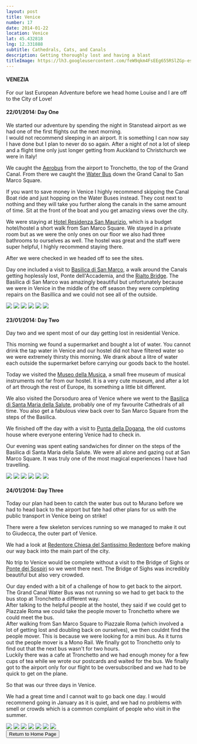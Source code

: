 ```yaml
---
layout: post
title: Venice
number: 17
date: 2014-01-22
location: Venice
lat: 45.432818
lng: 12.331888
subtitle: Cathedrals, Cats, and Canals
description: Getting thoroughly lost and having a blast
titleImage: https://lh3.googleusercontent.com/feW9qkm4FsEEg655RSlZGp-es-HwebY-vZYZL-IJqmwjUMudB0lYcKRiaZK6jxYbLWUW_tKnadIfuossKIivdgXTiu2X9JpBWXi116sLVJFuyYMG8VGQUZA75pbW-AMn9uvZzm8B0kQ=w2400
---
```


<h4>VENEZIA</h4>

For our last European Adventure before we head home Louise and I are off to the City of Love!

<h4>22/01/2014: Day One</h4> 

We started our adventure by spending the night in Stanstead airport as we had one of the first flights out the next morning. <br>
I would not recommend sleeping in an airport. It is something I can now say I have done but I plan to never do so again. 
After a night of not a lot of sleep and a flight time only just longer getting from Auckland to Christchurch we were in Italy!

We caught the <a target="_blank" href="http://www.atvo.it/en-venice-airport.html">Aerobus</a> from the airport to Tronchetto, the top of the Grand Canal. From there we caught the <a target="_blank" href="http://actv.avmspa.it/en/content/water-bus-service-timetable-0">Water Bus</a> down the Grand Canal to San Marco Square.

If you want to save money in Venice I highly recommend skipping the Canal Boat ride and just hopping on the Water Buses instead. 
They cost next to nothing and they will take you further along the canals in the same amount of time. Sit at the front of the boat and you get amazing views over the city.

We were staying at <a target="_blank" href="http://www.residenzasanmaurizio.com/">Hotel Residenza San Maurizio</a>, which is a budget hotel/hostel a short walk from San Marco Square.
We stayed in a private room but as we were the only ones on our floor we also had three bathrooms to ourselves as well. The hostel was great and the staff were super helpful, I highly recommend staying there.

After we were checked in we headed off to see the sites. 

Day one included a visit to <a tagret="_blank" href="http://www.basilicasanmarco.it/">Basilica di San Marco</a>, a walk around the Canals getting hoplessly lost,  Ponte dell'Accademia, and the <a target="_blank" href="http://www.comune.venezia.it/">Rialto Bridge</a>.
The Basilica di San Marco was amazingly beautiful but unfortunately because we were in Venice in the middle of the off season they were completing repairs on the Basillica and we could not see all of the outside. 

<img src="https://lh3.googleusercontent.com/YE0LCOzD8IipKRjeAPNq-UmcXg1X_WN6zVXZXeAe0yjoNEttRxrnuDYjFzvFTXkegBKIont3mwiOyHXGnnpqtnrGyFbtnMum8tmhVz31VzeTu7F01igOYJ3tDnvZ2pSmiiOqaIvZl-s=w2400" class="image1">
<img src="https://lh3.googleusercontent.com/M0nMqM6ZpFCUL8H14OxwPqL6Jg7mtAYBGJcTJWlm1e4tJWxMHw8fID0NNc9vJBfXsA0d-QzRbz4N-ZwFB8GNlvMHUOynsuEx5Qnd3W4QD4o1LxENLa03nig87WCfZFaY-UMpHQA_YlY=w2400" class="image1">
<img src="https://lh3.googleusercontent.com/FvHnSQeFYjTcgB7gngu3pgBtJn_wf_PLkNeWqfPktB6fYBZRZsXRSRzVTgu1_REq-uGplxfmd4G_0iIsu9KJt0KXef6kNYXT9xfBAyKo_GxcSYpFbK8QBYPIrMIebh-huSYr0yRJ9PU=w2400" class="image1">
<img src="https://lh3.googleusercontent.com/QIiTJTR0knnG5m7nOEfssza1pjc84Vcm9Ov02a-rF1v-O0DBj8vDB5MO16llB49-2EqFnbOTVugVAzQ-PvNEI-0BqGmJCpI_3e1vR5CWnMhO8_4rxlhnW0xiVs8vbZ81FIN61dyZJcU=w2400" class="image1">
<img src="https://lh3.googleusercontent.com/IDcD77k9erf6gA35ncU5SFp0M90w7ebSmZCr1aXDbPmtgrLVJ6EnXqjAx55NHrVVF3hiipSGtCGRfZlwvFR3JYyWFKZBVwu8CFq3JPjJbaTBzsxaufljOgGYIhwDPgu8OMlG3xopiv8=w2400" class="image1">
<img src="https://lh3.googleusercontent.com/dEgQW4oq6wFIUB6zWTpmQWueLx_ePmyh322FZ1uld6O4BOMBqdA8HrGT-plQTeJPnAHJjulbmk0RAIwmRplcALiuRbUxnY-KcsaMp-1CwrdqCgQaxRPIl2it0yff9me5CeQVjFIkJ4I=w2400" class="image1">

<h4>23/01/2014: Day Two</h4>

Day two and we spent most of our day getting lost in residential Venice. 

This morning we found a supermarket and bought a lot of water. You cannot drink the tap water in Venice and our hostel did not have filtered water so we were extremely thirsty this morning. We drank about a litre of water each outside the supermarket before carrying our goods back to the hostel.

Today we visited the <a target="_blank" href="https://www.museodellamusica.com/en/">Museo della Musica</a>, a small free museum of musical instruments not far from our hostel. It is a very cute museum, and after a lot of art through the rest of Europe, its something a little bit different. 

We also visited the Dorsoduro area of Venice where we went to the <a target="_blank" href="http://basilicasalutevenezia.it/la-basilica/">Basilica di Santa Maria della Salute</a>, probably one of my favourite Cathedrals of all time. You also get a fabulous view back over to San Marco Square from the steps of the Basilica. 

We finished off the day with a visit to <a target="_blank" href="https://www.palazzograssi.it/">Punta della Dogana</a>, the old customs house where everyone entering Venice had to check in. 

Our evening was spent eating sandwiches for dinner on the steps of the Basilica di Santa Maria della Salute. We were all alone and gazing out at San Marco Square. It was truly one of the most magical experiences I have had travelling. 

<img src="https://lh3.googleusercontent.com/TUqeHcBxfcrW5LoLxvBF6Qnm2kky0Nyq_79wHEnNkQXzuFEvAF0VaRIZ0aHJiqqlvw866she3OU4-NkuScMUTg6oUq3g871meSqEGqyHmSJXLd9z2vLk0WQLwvRH1fY3QLQ8hdTCHJM=w2400" class="image1">
<img src="https://lh3.googleusercontent.com/KMo72juWANm6qcDvm4VklpRfexUNtT-kW891uNvkJiaoSLy3Sfyw3ojLw8Vd8mdAYzKTHd97QwxPpZnAFVcHBjIXG7FylWroJ3ETvR0nPxfarjzVmx8g7oI3ydf7p-h05x7EzJfQQZQ=w2400" class="image1">
<img src="https://lh3.googleusercontent.com/OHABHjulCp6BcH_UOA6uidMhi9Arib4meeRwPKayaLgtMR2Rls2Ywt5EB5sPxSROcGWbF_VZ0KOrrAx6L4c24E9uzaIktVPv9NgqiQgaBLf-9ORnlKfzJ_ovxsTPNYZGJyrPL2STzEI=w2400" class="image1">
<img src="https://lh3.googleusercontent.com/xu9Ix4ei-S9_mWExIBs4syCxQoT9CcRFMLvOFuyeMOi-S2eLkCil7y22E2Q6g4eN-zf2_L5LoLgPz3xWwjgs6RDZHZJ8PEOVu0oGQbY8Xtv-076ZrbKDdQSzWH2poIEIdNb93tTR2Vw=w2400" class="image1">
<img src="https://lh3.googleusercontent.com/_Ie6Q6hTptcPbJWzwuXOE-XQ92KzYoLj4v4F_3JoHniphPEzycEJIgqLJEpQVYdqc6okJGsLnQc2AIwtQLeQzwBMPOFxSwQyeB_5R0AMPQDHqNZncp9ID5D8QX1toHKtK2nQNoN5tyk=w2400" class="image1">
<img src="https://lh3.googleusercontent.com/ZsDndQNfdpNsOc52DgozwnQJxecraRb7ZXyhNn90bjYCdK__4_kQUpR5Ymyb-Bc1G71wertFmnH4V8emDD5zvFQM-tRJ_HU2sDU5C1WGO9V8Po4F3BkpBk96V7U-jPHz2H-TiqSv8ds=w2400" class="image1">

<h4>24/01/2014: Day Three</h4>

Today our plan had been to catch the water bus out to Murano before we had to head back to the airport but fate had other plans for us with the public transport in Venice being on strike!

There were a few skeleton services running so we managed to make it out to Giudecca, the outer part of Venice. 

We had a look at <a target="_blank" href="http://www.chorusvenezia.org/">Redentore Chiesa del Santissimo Redentore</a> before making our way back into the main part of the city.

No trip to Venice would be complete without a visit to the Bridge of Sighs or <a target="_blank" href="http://palazzoducale.visitmuve.it/">Ponte dei Sospiri</a> so we went there next. The Bridge of Sighs was incredibly beautiful but also very crowded. 

Our day ended with a bit of a challenge of how to get back to the airport. The Grand Canal Water Bus was not running so we had to get back to the bus stop at Tronchetto a different way. <br>
After talking to the helpful people at the hostel, they said if we could get to Piazzale Roma we could take the people mover to Tronchetto where we could meet the bus. <br>
After walking from San Marco Square to  Piazzale Roma (which involved a lot of getting lost and doubling back on ourselves), we then couldnt find the people mover. This is because we were looking for a mini bus. As it turns out the people mover is a Mono Rail. We finally got to Tronchetto only to find out that the next bus wasn't for two hours. <br>
Luckily there was a cafe at Tronchetto and we had enough money for a few cups of tea while we wrote our postcards and waited for the bus. We finally got to the airport only for our flight to be oversubscribed and we had to be quick to get on the plane. 

So that was our three days in Venice. 

We had a great time and I cannot wait to go back one day. I would recommend going in January as it is quiet, and we had no problems with smell or crowds which is a common complaint of people who visit in the summer. 

<img src="https://lh3.googleusercontent.com/1gwE-l03uJy1oQZDlm3ftjJzVEyjwWACa9VqJFTXrw0FzJiIl96JAsISErJxOQAEtmclbzMGlRNpBPkVvcriPOmdo51Eo3xogc0zNGa2GP8IU_97rYb_BmSx0wVcj9fMFhTN3M8S4z4=w2400" class="image1">
<img src="https://lh3.googleusercontent.com/HN9WrOvvgqqzBD50xyGAHNkTPEr4iCphMlfgo7HVjjLvJdaqf5HxUaWbiP7vXnPNWmH7QpF65MG2LoU6q2kXKJfq4ha1Kg77X0tNo8CCsi2dVRFjMkPXY1_WgBLbLZdn6v_ZVLtfIDE=w2400" class="image1">
<img src="https://lh3.googleusercontent.com/pCl4a8eFxKTFvSvsHv0aoKSB9HDEHb7hcIEVorfz1DZPWq5N97O20yRgSajkU_vUQqd7P8BKldj_NdenyGPHrzkchWYwSkbxn2PF2cJw9ZO_u2OVTY5JvRY86Jkf7dzDGT-cmsWV1XQ=w2400" class="image1">
<img src="https://lh3.googleusercontent.com/4ipWpjCUaiR5aHRYZJIKlyqw0U_AGPbj2W7e2bkjRx5n1HPL58qDecOdJLdc6-Zz_AWIfJ1lSnYkFzD-Muq1wZjIO0ZRGNkanzjF7yZXeOoPHgFBKJgj3xMCL23TPddG_xGG-W7nRso=w2400"class="image4">
<img src="https://lh3.googleusercontent.com/Qsn5wTKL09yzP6RHKjg6HikCUFCUmrZtXF4VkZVaWhyOdpqxeo4OyvAJwnPpYB926AojE3IX0LT3efyvXSzv8ucPMV-PHUUFeN-lhfNesMqFNLWLinN2TBltwHvb_Wrm4qybBCRgzvM=w2400" class="image1">
<img src="https://lh3.googleusercontent.com/3GuqlRCOdpGcobq04Cpt4BxTFjGvYjQqNFDm6uK55XorfT82UEc3_T-fOdqO9kH1RvpXuwRjQ4MjuXsOi4Lz7q2ZaF4yxPT1Oa7NGNsraSoLcxtlX5GIi467C91FSmWaoe-ItxVdBHQ=w2400" class="image1">
<img src="https://lh3.googleusercontent.com/A-mfst0AM1dkdx4CPMadPPb9sa5bICpDOQ_GsNHCnjgoCL_o1X9KAUs-vqeOVVyAgFZmY2eWkQQkY27QudEi71-yZ-mgv90AEfPQR7jiXcMGi2PpoGo8eq4byGLkEyUNwQ_th3hJm2s=w2400" class="image1">

<div class="wrapper">
  <input type="button" class="button" value="Return to Home Page" onclick="self.close()">
</div>
